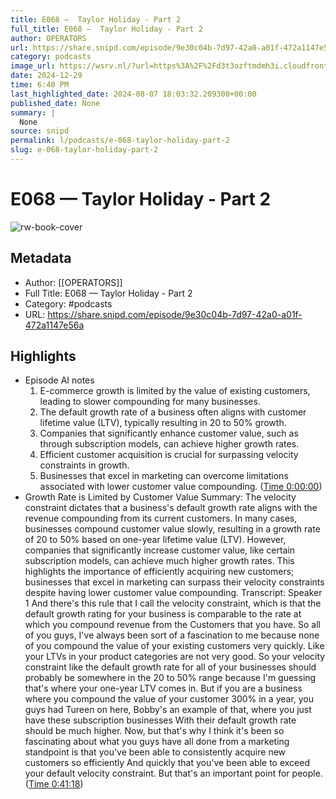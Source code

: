 ```yaml
---
title: E068 —  Taylor Holiday - Part 2
full_title: E068 —  Taylor Holiday - Part 2
author: OPERATORS
url: https://share.snipd.com/episode/9e30c04b-7d97-42a0-a01f-472a1147e56a
category: podcasts
image_url: https://wsrv.nl/?url=https%3A%2F%2Fd3t3ozftmdmh3i.cloudfront.net%2Fstaging%2Fpodcast_uploaded_nologo%2F36267137%2F36267137-1701333542485-42c526ced771c.jpg&w=100&h=100
date: 2024-12-29
time: 6:40 PM
last_highlighted_date: 2024-08-07 18:03:32.209300+00:00
published_date: None
summary: |
  None
source: snipd
permalink: l/podcasts/e-068-taylor-holiday-part-2
slug: e-068-taylor-holiday-part-2
---
```

# E068 —  Taylor Holiday - Part 2

![rw-book-cover](https://wsrv.nl/?url=https%3A%2F%2Fd3t3ozftmdmh3i.cloudfront.net%2Fstaging%2Fpodcast_uploaded_nologo%2F36267137%2F36267137-1701333542485-42c526ced771c.jpg&w=100&h=100)

## Metadata
- Author: [[OPERATORS]]
- Full Title: E068 —  Taylor Holiday - Part 2
- Category: #podcasts
- URL: https://share.snipd.com/episode/9e30c04b-7d97-42a0-a01f-472a1147e56a

## Highlights
- Episode AI notes
  1. E-commerce growth is limited by the value of existing customers, leading to slower compounding for many businesses.
  2. The default growth rate of a business often aligns with customer lifetime value (LTV), typically resulting in 20 to 50% growth.
  3. Companies that significantly enhance customer value, such as through subscription models, can achieve higher growth rates.
  4. Efficient customer acquisition is crucial for surpassing velocity constraints in growth.
  5. Businesses that excel in marketing can overcome limitations associated with lower customer value compounding. ([Time 0:00:00](https://share.snipd.com/episode-takeaways/9cac660f-e7d4-4059-84b1-96a88535a6bd))
- Growth Rate is Limited by Customer Value
  Summary:
  The velocity constraint dictates that a business's default growth rate aligns with the revenue compounding from its current customers.
  In many cases, businesses compound customer value slowly, resulting in a growth rate of 20 to 50% based on one-year lifetime value (LTV). However, companies that significantly increase customer value, like certain subscription models, can achieve much higher growth rates.
  This highlights the importance of efficiently acquiring new customers; businesses that excel in marketing can surpass their velocity constraints despite having lower customer value compounding.
  Transcript:
  Speaker 1
  And there's this rule that I call the velocity constraint, which is that the default growth rating for your business is comparable to the rate at which you compound revenue from the Customers that you have. So all of you guys, I've always been sort of a fascination to me because none of you compound the value of your existing customers very quickly. Like your LTVs in your product categories are not very good. So your velocity constraint like the default growth rate for all of your businesses should probably be somewhere in the 20 to 50% range because I'm guessing that's where your one-year LTV comes in. But if you are a business where you compound the value of your customer 300% in a year, you guys had Tureen on here, Bobby's an example of that, where you just have these subscription businesses With their default growth rate should be much higher. Now, but that's why I think it's been so fascinating about what you guys have all done from a marketing standpoint is that you've been able to consistently acquire new customers so efficiently And quickly that you've been able to exceed your default velocity constraint. But that's an important point for people. ([Time 0:41:18](https://share.snipd.com/snip/20f78fd4-262f-46e3-9c06-112877e0aad8))


